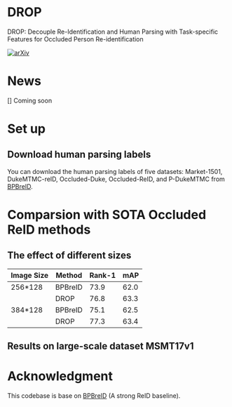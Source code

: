 # DROP
DROP: Decouple Re-Identification and Human Parsing with Task-specific Features for Occluded Person Re-identification

[![arXiv](https://img.shields.io/badge/arXiv-2401.18032-<COLOR>.svg)](https://arxiv.org/abs/2401.18032)

# News
[] Coming soon

# Set up
## Download human parsing labels
You can download the human parsing labels of five datasets: Market-1501, DukeMTMC-reID, Occluded-Duke, Occluded-ReID, and P-DukeMTMC from [BPBreID](https://github.com/VlSomers/bpbreid?tab=readme-ov-file#download-human-parsing-labels).

# Comparsion with SOTA Occluded ReID methods

## The effect of different sizes


| Image Size | Method | Rank-1 | mAP  |
|------------|--------|--------|------|
| 256*128    | BPBreID| 73.9   |  62.0|
|            | DROP   | 76.8   | 63.3 |
| 384*128    | BPBreID| 75.1   | 62.5 |
|            | DROP   | 77.3   | 63.4 |

## Results on large-scale dataset MSMT17v1


# Acknowledgment
This codebase is base on [BPBreID](https://github.com/VlSomers/bpbreid) (A strong ReID baseline).
